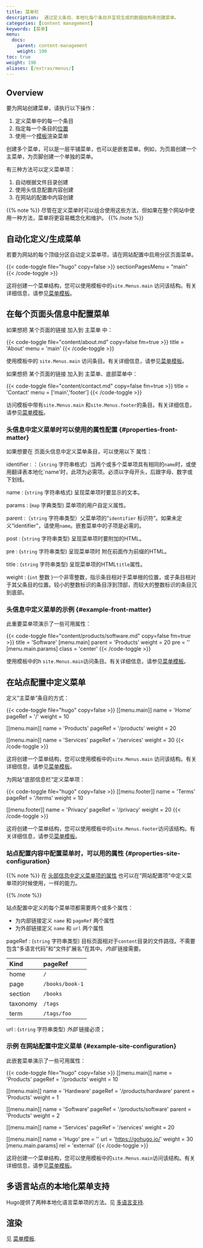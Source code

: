```yaml
---
title: 菜单栏
description:  通过定义条目、本地化每个条目并呈现生成的数据结构来创建菜单。
categories: [content management]
keywords: [菜单]
menu:
  docs:
    parent: content-management
    weight: 190
toc: true
weight: 190
aliases: [/extras/menus/]
---
```


## Overview

要为网站创建菜单，请执行以下操作：

1. 定义菜单中的每一个条目
2. 指定每一个条目的[位置][Localize]
3. 使用一个[模板][template]渲染菜单

创建多个菜单，可以是一层平铺菜单，也可以是嵌套菜单。例如，为页眉创建一个主菜单，为页脚创建一个单独的菜单。

有三种方法可以定义菜单项：

1. 自动根据文件目录创建
1. 使用头信息配置内容创建
1. 在网站的配置中内容创建

{{% note %}}
尽管在定义菜单时可以组合使用这些方法，但如果在整个网站中使用一种方法，菜单将更容易概念化和维护。
{{% /note %}}

## 自动化定义/生成菜单

若要为网站的每个顶级分区自动定义菜单项，请在网站配置中启用分区页面菜单。

{{< code-toggle file="hugo" copy=false >}}
sectionPagesMenu = "main"
{{< /code-toggle >}}

这将创建一个菜单结构，您可以使用模板中的`site.Menus.main` 访问该结构。有关详细信息，请参见[菜单模板][menu templates]。

## 在每个页面头信息中配置菜单

如果想把 某个页面的链接 加入到 主菜单 中：

{{< code-toggle file="content/about.md" copy=false fm=true >}}
title = 'About'
menu = 'main'
{{< /code-toggle >}}

使用模板中的 `site.Menus.main` 访问条目。有关详细信息，请参见[菜单模板][menu templates]。

如果想把 某个页面的链接 加入到 主菜单、底部菜单中：

{{< code-toggle file="content/contact.md" copy=false fm=true >}}
title = 'Contact'
menu = ['main','footer']
{{< /code-toggle >}}

访问模板中带有`site.Menus.main` 和`site.Menus.footer`的条目。有关详细信息，请参见[菜单模板][menu templates]。


### 头信息中定义菜单时可以使用的属性配置 {#properties-front-matter}

如果想要在 页面头信息中定义菜单条目，可以使用以下 属性：

identifier
:
：（`string` 字符串格式）当两个或多个菜单项具有相同的`name`时，或使用翻译表本地化`name'时，此项为必需项。必须以字母开头，后跟字母、数字或下划线。

name
: (`string` 字符串格式) 呈现菜单项时要显示的文本。

params
: (`map` 字典类型) 菜单项的用户自定义属性。

parent
:（`string` 字符串类型）父菜单项的“`identifier` 标识符”。如果未定义“identifier”，请使用`name`。嵌套菜单中的子项是必需的。

post
: (`string` 字符串类型) 呈现菜单项时要附加的HTML。

pre
: (`string` 字符串类型) 呈现菜单项时 附在前面作为前缀的HTML。

title
: (`string` 字符串类型) 呈现菜单项的HTML`title`属性。


weight
: (`int` 整数 )一个非零整数，指示条目相对于菜单根的位置，或子条目相对于其父条目的位置。较小的整数标识的条目浮到顶部，而较大的整数标识的条目沉到底部。

### 头信息中定义菜单的示例 {#example-front-matter}

此重要菜单项演示了一些可用属性：

{{< code-toggle file="content/products/software.md" copy=false fm=true >}}
title = 'Software'
[menu.main]
parent = 'Products'
weight = 20
pre = '<i class="fa-solid fa-code"></i>'
[menu.main.params]
class = 'center'
{{< /code-toggle >}}

使用模板中的h `site.Menus.main`访问条目。有关详细信息，请参见[菜单模板][menu templates]。

## 在站点配置中定义菜单

定义“主菜单”条目的方式：

{{< code-toggle file="hugo" copy=false >}}
[[menu.main]]
name = 'Home'
pageRef = '/'
weight = 10

[[menu.main]]
name = 'Products'
pageRef = '/products'
weight = 20

[[menu.main]]
name = 'Services'
pageRef = '/services'
weight = 30
{{< /code-toggle >}}

这将创建一个菜单结构，您可以使用模板中的`site.Menus.main` 访问该结构。有关详细信息，请参见[菜单模板][menu templates]。


为网站“底部信息栏”定义菜单项：

{{< code-toggle file="hugo" copy=false >}}
[[menu.footer]]
name = 'Terms'
pageRef = '/terms'
weight = 10

[[menu.footer]]
name = 'Privacy'
pageRef = '/privacy'
weight = 20
{{< /code-toggle >}}

这将创建一个菜单结构，您可以使用模板中的`site.Menus.footer`访问该结构。有关详细信息，请参见[菜单模板][menu templates]。

### 站点配置内容中配置菜单时，可以用的属性 {#properties-site-configuration}

{{% note %}}
在 [头部信息中定义菜单项的属性][properties available to entries defined in front matter] 也可以在“网站配置项”中定义菜单项的时候使用，一样的能力。

[properties available to entries defined in front matter]: /content-management/menus/#properties-front-matter
{{% /note %}}

站点配置中定义的每个菜单项都需要两个或多个属性：

- 为内部链接定义 `name` 和 `pageRef` 两个属性
- 为外部链接定义 `name` 和 `url` 两个属性

pageRef
: (`string` 字符串类型) 目标页面相对于`content`目录的文件路径。不需要包含“多语言代码”和“文件扩展名”在其中。*内部* 链接需要。

Kind|pageRef
:--|:--
home|`/`
page|`/books/book-1`
section|`/books`
taxonomy|`/tags`
term|`/tags/foo`

url
: (`string` 字符串类型)  *外部* 链接必须；

### 示例 在网站配置中定义菜单 {#example-site-configuration}

此嵌套菜单演示了一些可用属性：

{{< code-toggle file="hugo" copy=false >}}
[[menu.main]]
name = 'Products'
pageRef = '/products'
weight = 10

[[menu.main]]
name = 'Hardware'
pageRef = '/products/hardware'
parent = 'Products'
weight = 1

[[menu.main]]
name = 'Software'
pageRef = '/products/software'
parent = 'Products'
weight = 2

[[menu.main]]
name = 'Services'
pageRef = '/services'
weight = 20

[[menu.main]]
name = 'Hugo'
pre = '<i class="fa fa-heart"></i>'
url = 'https://gohugo.io/'
weight = 30
[menu.main.params]
rel = 'external'
{{< /code-toggle >}}

这将创建一个菜单结构，您可以使用模板中的`site.Menus.main`访问该结构。有关详细信息，请参见[菜单模板][menu templates]。



## 多语言站点的本地化菜单支持

Hugo提供了两种本地化语言菜单项的方法。见 [多语言支持][multilingual].

## 渲染

见 [菜单模板][menu templates].

[localize]: /content-management/multilingual/#menus
[menu templates]: /templates/menu-templates/
[multilingual]: /content-management/multilingual/#menus
[template]: /templates/menu-templates/
